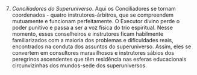 7. *Conciliadores do Superuniverso*. Aqui os Conciliadores se tornam coordenados - quatro instrutores-árbitros, que se compreendem mutuamente e funcionam perfeitamente. O Executor divino perde o  poder punitivo e passa a ser a voz física do trio espiritual. Nesse momento, esses conselheiros e instrutores ficam habilmente familiarizados com a maioria dos problemas e dificuldades reais, encontrados na conduta dos assuntos do superuniverso. Assim, eles se convertem em consultores maravilhosos e instrutores sábios dos peregrinos ascendentes que têm residência nas esferas educacionais circunvizinhas dos mundos-sede dos superuniversos.